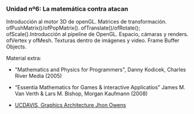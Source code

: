 ### Unidad nº6: La matemática contra atacan 
Introducción al motor 3D de openGL.  Matrices de transformación.  ofPushMatrix()/ofPopMatrix(). ofTranslate()/ofRotate(); ofScale().Introducción al pipeline de OpenGL. Espacio, cámaras y renders. ofVertex y ofMesh. Texturas dentro de imágenes y video. Frame Buffer Objects. 

Material extra:

- "Mathematics and Physics for Programmers", Danny Kodicek, Charles River Media (2005)

- “Essentia Mathematics for Games & interactive Applicatios” James M. Van Verth & Lars M. Bishop, Morgan Kaufmann (2008)

- [UCDAVIS, Graphics Architecture Jhon Owens](http://itunes.apple.com/us/itunes-u/graphics-architecture-winter/id404606990)